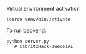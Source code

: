 
Virtual environment activation

```
source venv/bin/activate
```
To run backend:

```
python server.py
```#   C a b r i t o H a c k - J u e c e s A I  
 